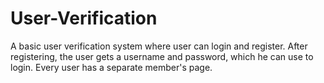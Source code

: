 # User-Verification
A basic user verification system where user can login and register. After registering, the user gets a username and  password, which he can use to login. Every user has a separate member's page. 
